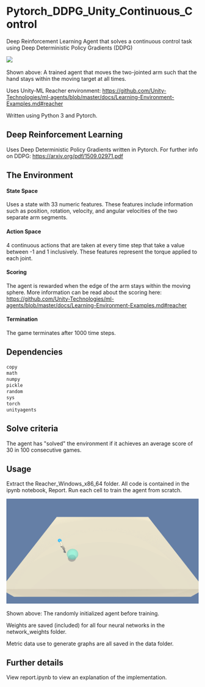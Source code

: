 # Pytorch_DDPG_Unity_Continuous_Control
Deep Reinforcement Learning Agent that solves a continuous control task using Deep Deterministic Policy Gradients (DDPG)

![](goodai.gif)

Shown above: A trained agent that moves the two-jointed arm such that the hand stays within the moving target at all times.

Uses Unity-ML Reacher environment: https://github.com/Unity-Technologies/ml-agents/blob/master/docs/Learning-Environment-Examples.md#reacher

Written using Python 3 and Pytorch.

## Deep Reinforcement Learning
Uses Deep Deterministic Policy Gradients written in Pytorch. For further info on DDPG: https://arxiv.org/pdf/1509.02971.pdf

## The Environment
#### State Space
Uses a state with 33 numeric features. These features include information such as position, rotation, velocity, and angular velocities of the two separate arm segments.

#### Action Space
4 continuous actions that are taken at every time step that take a value between -1 and 1 inclusively. These features represent the torque applied to each joint.

#### Scoring
The agent is rewarded when the edge of the arm stays within the moving sphere. More information can be read about the scoring here: https://github.com/Unity-Technologies/ml-agents/blob/master/docs/Learning-Environment-Examples.md#reacher

#### Termination
The game terminates after 1000 time steps.

## Dependencies
```
copy
math
numpy
pickle
random
sys
torch
unityagents
```

## Solve criteria
The agent has "solved" the environment if it achieves an average score of 30 in 100 consecutive games.

## Usage
Extract the Reacher_Windows_x86_64 folder.
All code is contained in the ipynb notebook, Report. Run each cell to train the agent from scratch.

![](badai.gif)

Shown above: The randomly initialized agent before training.

Weights are saved (included) for all four neural networks in the network_weights folder.

Metric data use to generate graphs are all saved in the data folder.

## Further details
View report.ipynb to view an explanation of the implementation.
